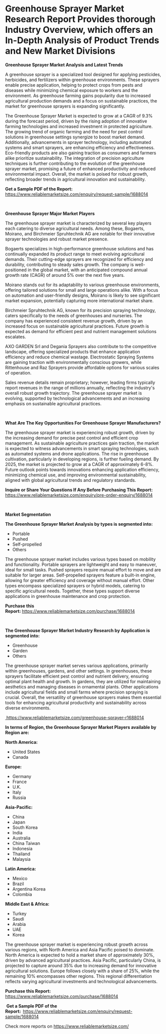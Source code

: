 <p><h1>Greenhouse Sprayer Market Research Report Provides thorough Industry Overview, which offers an In-Depth Analysis of Product Trends and New Market Divisions</h1></p><p><strong>Greenhouse Sprayer Market Analysis and Latest Trends</strong></p>
<p><p>A greenhouse sprayer is a specialized tool designed for applying pesticides, herbicides, and fertilizers within greenhouse environments. These sprayers enable precise application, helping to protect crops from pests and diseases while minimizing chemical exposure to workers and the environment. As greenhouse farming gains popularity due to increased agricultural production demands and a focus on sustainable practices, the market for greenhouse sprayers is expanding significantly. </p><p>The Greenhouse Sprayer Market is expected to grow at a CAGR of 9.3% during the forecast period, driven by the rising adoption of innovative farming technologies and increased investment in protected agriculture. The growing trend of organic farming and the need for pest control solutions in greenhouse settings synergize to boost market demand. Additionally, advancements in sprayer technology, including automated systems and smart sprayers, are enhancing efficiency and effectiveness. Eco-friendly products are also gaining traction as consumers and farmers alike prioritize sustainability. The integration of precision agriculture techniques is further contributing to the evolution of the greenhouse sprayer market, promising a future of enhanced productivity and reduced environmental impact. Overall, the market is poised for robust growth, reflecting broader trends in agricultural innovation and sustainability.</p></p>
<p><strong>Get a Sample PDF of the Report:&nbsp;</strong> <a href="https://www.reliablemarketsize.com/enquiry/request-sample/1688014?utm_campaign=2269&utm_medium=2&utm_source=Github&utm_content=ia&utm_term=23022025&utm_id=greenhouse-sprayer">https://www.reliablemarketsize.com/enquiry/request-sample/1688014</a></p>
<p>&nbsp;</p>
<p><strong>Greenhouse Sprayer Major Market Players</strong></p>
<p><p>The greenhouse sprayer market is characterized by several key players each catering to diverse agricultural needs. Among these, Bogaerts, Moirano, and Birchmeier Spruhtechnik AG are notable for their innovative sprayer technologies and robust market presence.</p><p>Bogaerts specializes in high-performance greenhouse solutions and has continually expanded its product range to meet evolving agricultural demands. Their cutting-edge sprayers are recognized for efficiency and durability, contributing to steady sales growth. The company is well-positioned in the global market, with an anticipated compound annual growth rate (CAGR) of around 5% over the next five years.</p><p>Moirano stands out for its adaptability to various greenhouse environments, offering tailored solutions for small and large operations alike. With a focus on automation and user-friendly designs, Moirano is likely to see significant market expansion, potentially capturing more international market share.</p><p>Birchmeier Spruhtechnik AG, known for its precision spraying technology, caters specifically to the needs of greenhouses and nurseries. The company has experienced consistent revenue growth, driven by an increased focus on sustainable agricultural practices. Future growth is expected as demand for efficient pest and nutrient management solutions escalates.</p><p>AXO GARDEN Srl and Degania Sprayers also contribute to the competitive landscape, offering specialized products that enhance application efficiency and reduce chemical wastage. Electrostatic Spraying Systems are gaining traction with environmentally conscious growers, while Rittenhouse and Raz Sprayers provide affordable options for various scales of operation.</p><p>Sales revenue details remain proprietary; however, leading firms typically report revenues in the range of millions annually, reflecting the industry's overall robust growth trajectory. The greenhouse sprayer market is evolving, supported by technological advancements and an increasing emphasis on sustainable agricultural practices.</p></p>
<p>&nbsp;</p>
<p><strong>What Are The Key Opportunities For Greenhouse Sprayer Manufacturers?</strong></p>
<p><p>The greenhouse sprayer market is experiencing robust growth, driven by the increasing demand for precise pest control and efficient crop management. As sustainable agriculture practices gain traction, the market is expected to witness advancements in smart spraying technologies, such as automated systems and drone applications. The rise in greenhouse cultivation, particularly in developing regions, is further fueling demand. By 2025, the market is projected to grow at a CAGR of approximately 6-8%. Future outlook points towards innovations enhancing application efficiency, minimizing chemical use, and improving environmental sustainability, aligned with global agricultural trends and regulatory standards.</p></p>
<p><strong>Inquire or Share Your Questions If Any Before Purchasing This Report:</strong> <a href="https://www.reliablemarketsize.com/enquiry/pre-order-enquiry/1688014?utm_campaign=2269&utm_medium=2&utm_source=Github&utm_content=ia&utm_term=23022025&utm_id=greenhouse-sprayer">https://www.reliablemarketsize.com/enquiry/pre-order-enquiry/1688014</a></p>
<p>&nbsp;</p>
<p><strong>Market Segmentation</strong></p>
<p><strong>The Greenhouse Sprayer Market Analysis by types is segmented into:</strong></p>
<p><ul><li>Portable</li><li>Pushed</li><li>Self-propelled</li><li>Others</li></ul></p>
<p><p>The greenhouse sprayer market includes various types based on mobility and functionality. Portable sprayers are lightweight and easy to maneuver, ideal for small tasks. Pushed sprayers require manual effort to move and are suitable for larger areas. Self-propelled sprayers feature a built-in engine, allowing for greater efficiency and coverage without manual effort. Other types encompass specialized sprayers or hybrid models, catering to specific agricultural needs. Together, these types support diverse applications in greenhouse maintenance and crop protection.</p></p>
<p><strong>Purchase this Report:&nbsp;</strong><a href="https://www.reliablemarketsize.com/purchase/1688014?utm_campaign=2269&utm_medium=2&utm_source=Github&utm_content=ia&utm_term=23022025&utm_id=greenhouse-sprayer">https://www.reliablemarketsize.com/purchase/1688014</a></p>
<p>&nbsp;</p>
<p><strong>The Greenhouse Sprayer Market Industry Research by Application is segmented into:</strong></p>
<p><ul><li>Greenhouse</li><li>Garden</li><li>Others</li></ul></p>
<p><p>The greenhouse sprayer market serves various applications, primarily within greenhouses, gardens, and other settings. In greenhouses, these sprayers facilitate efficient pest control and nutrient delivery, ensuring optimal plant health and growth. In gardens, they are utilized for maintaining aesthetics and managing diseases in ornamental plants. Other applications include agricultural fields and small farms where precision spraying is crucial. Overall, the versatility of greenhouse sprayers makes them essential tools for enhancing agricultural productivity and sustainability across diverse environments.</p></p>
<p><a href="https://www.reliablemarketsize.com/greenhouse-sprayer-r1688014?utm_campaign=2269&utm_medium=2&utm_source=Github&utm_content=ia&utm_term=23022025&utm_id=greenhouse-sprayer">&nbsp;https://www.reliablemarketsize.com/greenhouse-sprayer-r1688014</a></p>
<p><strong>In terms of Region, the Greenhouse Sprayer Market Players available by Region are:</strong></p>
<p>
    <p> <strong> North America: </strong>
        <ul>
            <li>United States</li>
            <li>Canada</li>
        </ul>
        </p> 
    <p> <strong> Europe: </strong>
        <ul>
            <li>Germany</li>
            <li>France</li>
            <li>U.K.</li>
            <li>Italy</li>
            <li>Russia</li>
        </ul>
        </p> 
    <p> <strong> Asia-Pacific: </strong>
        <ul>
            <li>China</li>
            <li>Japan</li>
            <li>South Korea</li>
            <li>India</li>
            <li>Australia</li>
            <li>China Taiwan</li>
            <li>Indonesia</li>
            <li>Thailand</li>
            <li>Malaysia</li>
        </ul>
        </p> 
    <p> <strong> Latin America: </strong>
        <ul>
            <li>Mexico</li>
            <li>Brazil</li>
            <li>Argentina Korea</li>
            <li>Colombia</li>
        </ul>
        </p> 
    <p> <strong> Middle East & Africa: </strong>
        <ul>
            <li>Turkey</li>
            <li>Saudi</li>
            <li>Arabia</li>
            <li>UAE</li>
            <li>Korea</li>
        </ul>
    </p>
    </p>
<p><p>The greenhouse sprayer market is experiencing robust growth across various regions, with North America and Asia Pacific poised to dominate. North America is expected to hold a market share of approximately 30%, driven by advanced agricultural practices. Asia Pacific, particularly China, is projected to capture around 35% due to increasing demand for innovative agricultural solutions. Europe follows closely with a share of 25%, while the remaining 10% encompasses other regions. This regional differentiation reflects varying agricultural investments and technological advancements.</p></p>
<p><strong>Purchase this Report: </strong><a href="https://www.reliablemarketsize.com/purchase/1688014?utm_campaign=2269&utm_medium=2&utm_source=Github&utm_content=ia&utm_term=23022025&utm_id=greenhouse-sprayer">https://www.reliablemarketsize.com/purchase/1688014</a></p>
<p>&nbsp;<strong>Get a Sample PDF of the Report:&nbsp;&nbsp;</strong><a href="https://www.reliablemarketsize.com/enquiry/request-sample/1688014?utm_campaign=2269&utm_medium=2&utm_source=Github&utm_content=ia&utm_term=23022025&utm_id=greenhouse-sprayer">https://www.reliablemarketsize.com/enquiry/request-sample/1688014</a></p>
<p><strong></strong></p>
<p>Check more reports on <a href="https://www.reliablemarketsize.com/?utm_campaign=2269&utm_medium=2&utm_source=Github&utm_content=ia&utm_term=23022025&utm_id=greenhouse-sprayer">https://www.reliablemarketsize.com/</a></p>